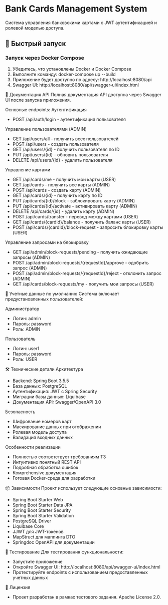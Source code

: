 # Bank Cards Management System

Система управления банковскими картами с JWT аутентификацией и ролевой моделью доступа.

## 🚀 Быстрый запуск

### Запуск через Docker Compose

1. Убедитесь, что установлены Docker и Docker Compose
2. Выполните команду: docker-compose up --build
3. Приложение будет доступно по адресу: http://localhost:8080/api
4. Swagger UI: http://localhost:8080/api/swagger-ui/index.html


📖 Документация API
Полная документация API доступна через Swagger UI после запуска приложения.

Основные endpoints:
Аутентификация
- POST /api/auth/login - аутентификация пользователя

Управление пользователями (ADMIN)
- GET /api/users/all - получить всех пользователей
- POST /api/users - создать пользователя
- GET /api/users/{id} - получить пользователя по ID
- PUT /api/users/{id} - обновить пользователя
- DELETE /api/users/{id} - удалить пользователя

Управление картами
- GET /api/cards/me - получить мои карты (USER)
- GET /api/cards - получить все карты (ADMIN)
- POST /api/cards - создать карту (ADMIN)
- GET /api/cards/{id} - получить карту по ID
- PUT /api/cards/{id}/block - заблокировать карту (ADMIN)
- PUT /api/cards/{id}/activate - активировать карту (ADMIN)
- DELETE /api/cards/{id} - удалить карту (ADMIN)
- POST /api/cards/transfer - перевод между картами (USER)
- GET /api/cards/{cardId}/balance - получить баланс карты (USER)
- POST /api/cards/{cardId}/block-request - запросить блокировку карты (USER)

Управление запросами на блокировку
- GET /api/admin/block-requests/pending - получить ожидающие запросы (ADMIN)
- POST /api/admin/block-requests/{requestId}/approve - одобрить запрос (ADMIN)
- POST /api/admin/block-requests/{requestId}/reject - отклонить запрос (ADMIN)
- GET /api/cards/block-requests/my - получить мои запросы (USER)


🔐 Учетные данные по умолчанию
Система включает предустановленных пользователей:

Администратор
- Логин: admin
- Пароль: password
- Роль: ADMIN

Пользователь
- Логин: user1
- Пароль: password
- Роль: USER


🛠 Технические детали
Архитектура
- Backend: Spring Boot 3.5.5
- База данных: PostgreSQL
- Аутентификация: JWT с Spring Security
- Миграции базы данных: Liquibase
- Документация API: Swagger/OpenAPI 3.0

Безопасность
- Шифрование номеров карт
- Маскирование данных при отображении
- Ролевая модель доступа
- Валидация входных данных

Особенности реализации
- Полностью соответствует требованиям ТЗ
- Интуитивно понятный REST API
- Подробная обработка ошибок
- Комprehensive документация
- Готовая Docker-среда для разработки

📦 Зависимости
Проект использует следующие основные зависимости:
- Spring Boot Starter Web
- Spring Boot Starter Data JPA
- Spring Boot Starter Security
- Spring Boot Starter Validation
- PostgreSQL Driver
- Liquibase Core
- JJWT для JWT-токенов
- MapStruct для маппинга DTO
- Springdoc OpenAPI для документации

🐛 Тестирование
Для тестирования функциональности:
- Запустите приложение
- Откройте Swagger UI: http://localhost:8080/api/swagger-ui/index.html
- Протестируйте endpoints с использованием предоставленных учетных данных


📄 Лицензия
- Проект разработан в рамках тестового задания. Apache License 2.0.